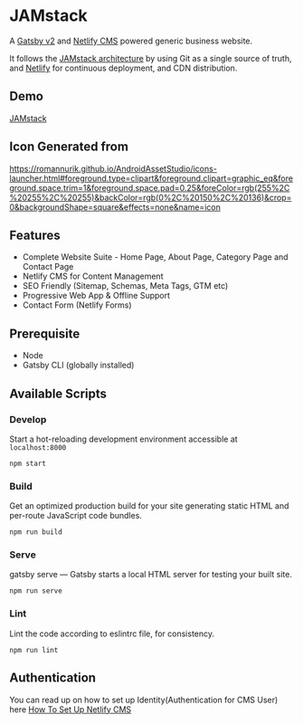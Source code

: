# JAMstack
A [Gatsby v2](https://www.gatsbyjs.org/) and [Netlify CMS](https://www.netlifycms.org) powered generic business website.

It follows the [JAMstack architecture](https://jamstack.org) by using Git as a single source of truth, and [Netlify](https://www.netlify.com) for continuous deployment, and CDN distribution.

## Demo
[JAMstack](https://code.devengoratela.com)

## Icon Generated from

https://romannurik.github.io/AndroidAssetStudio/icons-launcher.html#foreground.type=clipart&foreground.clipart=graphic_eq&foreground.space.trim=1&foreground.space.pad=0.25&foreColor=rgb(255%2C%20255%2C%20255)&backColor=rgb(0%2C%20150%2C%20136)&crop=0&backgroundShape=square&effects=none&name=icon

## Features
* Complete Website Suite - Home Page, About Page, Category Page and Contact Page
* Netlify CMS for Content Management
* SEO Friendly (Sitemap, Schemas, Meta Tags, GTM etc)
* Progressive Web App & Offline Support
* Contact Form (Netlify Forms)

## Prerequisite
* Node
* Gatsby CLI (globally installed)


## Available Scripts

### Develop
Start a hot-reloading development environment accessible at `localhost:8000`
```shell
npm start
```

### Build
Get an optimized production build for your site generating static HTML and per-route JavaScript code bundles.
```shell
npm run build
```

### Serve
gatsby serve — Gatsby starts a local HTML server for testing your built site.
```shell
npm run serve
```

### Lint
Lint the code according to eslintrc file, for consistency.
```shell
npm run lint
```

## Authentication

You can read up on how to set up Identity(Authentication for CMS User) here [How To Set Up Netlify CMS](https://www.netlifycms.org/docs/add-to-your-site/)